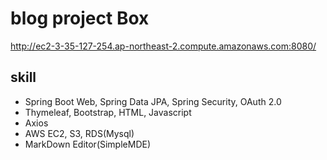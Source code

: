 # blog project Box

http://ec2-3-35-127-254.ap-northeast-2.compute.amazonaws.com:8080/

## skill

- Spring Boot Web, Spring Data JPA, Spring Security, OAuth 2.0 
- Thymeleaf, Bootstrap, HTML, Javascript
- Axios
- AWS EC2, S3, RDS(Mysql)
- MarkDown Editor(SimpleMDE)